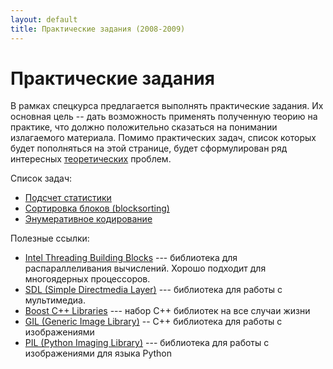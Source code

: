 ```yaml
---
layout: default
title: Практические задания (2008-2009)
---
```


# Практические задания

В рамках спецкурса предлагается выполнять практические задания. Их основная
цель -- дать возможность применять полученную теорию на практике, что должно
положительно сказаться на понимании излагаемого материала. Помимо практических
задач, список которых будет пополняться на этой странице, будет сформулирован
ряд интересных [теоретических](/theory/) проблем.

Список задач:

* [Подсчет статистики](/2008-2009/tasks/statistics/)
* [Сортировка блоков (blocksorting)](/theory/blocksorting/)
* [Энумеративное кодирование](/2008-2009/tasks/enumerative/)

Полезные ссылки:

*  [Intel Threading Building Blocks](http://www.threadingbuildingblocks.org/) ---
библиотека для распараллеливания вычислений. Хорошо подходит для многоядерных
процессоров.
* [SDL (Simple Directmedia Layer)](http://libsdl.org/) --- библиотека для работы
c мультимедиа.
* [Boost C++ Libraries](http://boost.org) --- набор C++ библиотек на все случаи
жизни
* [GIL (Generic Image Library)](https://stlab.adobe.com/gil/) --
С++ библиотека для работы с изображениями
* [PIL (Python Imaging Library)](http://www.pythonware.com/products/pil/) ---
библиотека для работы с изображениями для языка Python
